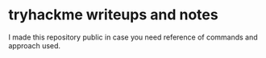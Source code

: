 # tryhackme writeups and notes
I made this repository public in case you need reference of commands and approach used.
